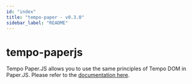 ```yaml
---
id: "index"
title: "tempo-paper - v0.3.0"
sidebar_label: "README"
---
```


# tempo-paperjs

Tempo Paper.JS allows you to use the same principles of Tempo DOM in Paper.JS. Please refer to the [documentation here](https://fponticelli.github.io/tempo/).
